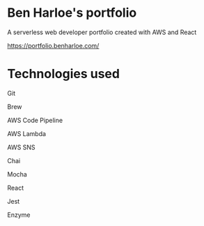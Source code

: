# Ben Harloe's portfolio

A serverless web developer portfolio created with AWS and React

https://portfolio.benharloe.com/

# Technologies used

Git

Brew

AWS Code Pipeline

AWS Lambda

AWS SNS

Chai 

Mocha

React

Jest

Enzyme
